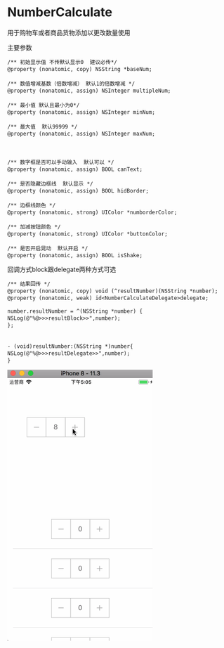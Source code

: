 # NumberCalculate

用于购物车或者商品货物添加以更改数量使用

主要参数 
```
/** 初始显示值 不传默认显示0  建议必传*/
@property (nonatomic, copy) NSString *baseNum;

/** 数值增减基数（倍数增减） 默认1的倍数增减 */
@property (nonatomic, assign) NSInteger multipleNum;

/** 最小值 默认且最小为0*/
@property (nonatomic, assign) NSInteger minNum;

/** 最大值  默认99999 */
@property (nonatomic, assign) NSInteger maxNum;



/** 数字框是否可以手动输入  默认可以 */
@property (nonatomic, assign) BOOL canText;

/** 是否隐藏边框线  默认显示 */
@property (nonatomic, assign) BOOL hidBorder;

/** 边框线颜色 */
@property (nonatomic, strong) UIColor *numborderColor;

/** 加减按钮颜色 */
@property (nonatomic, strong) UIColor *buttonColor;

/** 是否开启晃动  默认开启 */
@property (nonatomic, assign) BOOL isShake;
```

回调方式block跟delegate两种方式可选
```
/** 结果回传 */
@property (nonatomic, copy) void (^resultNumber)(NSString *number);
@property (nonatomic, weak) id<NumberCalculateDelegate>delegate;
```

```
number.resultNumber = ^(NSString *number) {
NSLog(@"%@>>>resultBlock>>",number);
};


- (void)resultNumber:(NSString *)number{
NSLog(@"%@>>>resultDelegate>>",number);
}
```

![参考](https://github.com/XueYangLee/NumberCalculate/blob/master/screen.gif)

